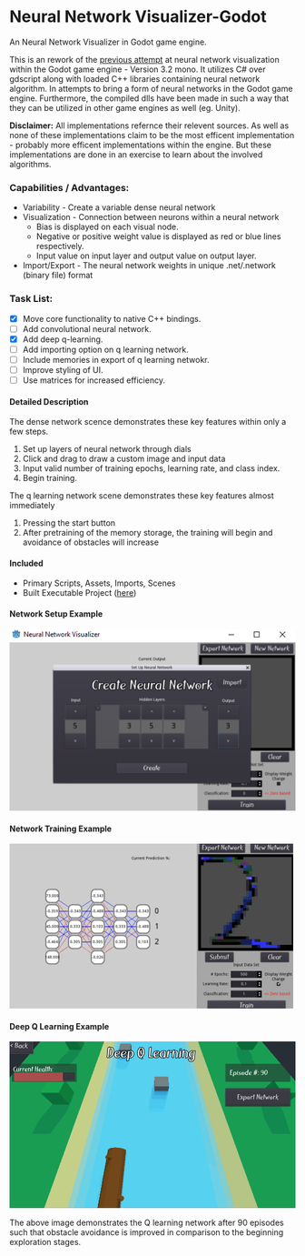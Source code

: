 # Neural Network Visualizer-Godot #
An Neural Network Visualizer in Godot game engine.

This is an rework of the [previous attempt](https://gitlab.com/jszajek/neural-network-visualizer-godot) at neural network visualization within the 
Godot game engine - Version 3.2 mono. It utilizes C# over gdscript along with loaded C++ libraries containing neural network algorithm. In attempts
to bring a form of neural networks in the Godot game engine. Furthermore, the compiled dlls have been made in such a way that they can be utilized in 
other game engines as well (eg. Unity).

**Disclaimer:** All implementations refernce their relevent sources. As well as none of these implementations claim to be the
most efficent implementation - probably more efficent implementations within the engine. 
But these implementations are done in an exercise to learn about the involved algorithms. 

### Capabilities / Advantages: ###
* Variability - Create a variable dense neural network
* Visualization - Connection between neurons within a neural network
    * Bias is displayed on each visual node.
    * Negative or positive weight value is displayed as red or blue lines respectively.
    * Input value on input layer and output value on output layer.
* Import/Export - The neural network weights in unique .net/.network (binary file) format

### Task List: ###
- [x] Move core functionality to native C++ bindings.
- [ ] Add convolutional neural network.
- [x] Add deep q-learning.
- [ ] Add importing option on q learning network.
- [ ] Include memories in export of q learning netwokr.
- [ ] Improve styling of UI.
- [ ] Use matrices for increased efficiency.

#### Detailed Description ####
The dense network scence demonstrates these key features within only a few steps. 
1. Set up layers of neural network through dials
2. Click and drag to draw a custom image and input data
3. Input valid number of training epochs, learning rate, and class index.
4. Begin training.

The q learning network scene demonstrates these key features almost immediately
1. Pressing the start button
2. After pretraining of the memory storage, the training will begin and avoidance of obstacles will increase

#### Included ####
* Primary Scripts, Assets, Imports, Scenes
* Built Executable Project ([here](/_Build/Build_1.0/))

#### Network Setup Example ####
![Alt-Text](/Network_Setup_Example.png)

#### Network Training Example ####
![Alt-Text](/Network_Training.gif)

#### Deep Q Learning Example ####
![Alt-Text](/DeepQTraining_90.gif)

The above image demonstrates the Q learning network after 90 episodes such that obstacle avoidance is improved in comparison to the beginning exploration stages.